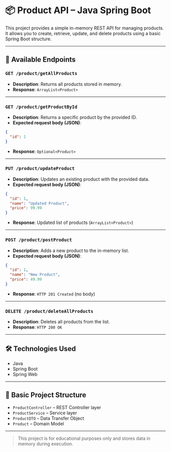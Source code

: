# 📦 Product API – Java Spring Boot

This project provides a simple in-memory REST API for managing products. It allows you to create, retrieve, update, and delete products using a basic Spring Boot structure.

---

## 🚀 Available Endpoints

### `GET /product/getAllProducts`
- **Description**: Returns all products stored in memory.  
- **Response**: `ArrayList<Product>`

---

### `GET /product/getProductById`
- **Description**: Returns a specific product by the provided ID.  
- **Expected request body (JSON)**:
```json
{
  "id": 1
}
```
- **Response**: `Optional<Product>`

---

### `PUT /product/updateProduct`
- **Description**: Updates an existing product with the provided data.  
- **Expected request body (JSON)**:
```json
{
  "id": 1,
  "name": "Updated Product",
  "price": 99.99
}
```
- **Response**: Updated list of products (`ArrayList<Product>`)

---

### `POST /product/postProduct`
- **Description**: Adds a new product to the in-memory list.  
- **Expected request body (JSON)**:
```json
{
  "id": 1,
  "name": "New Product",
  "price": 49.99
}
```
- **Response**: `HTTP 201 Created` (no body)

---

### `DELETE /product/deleteAllProducts`
- **Description**: Deletes all products from the list.  
- **Response**: `HTTP 200 OK`

---

## 🛠️ Technologies Used

- Java  
- Spring Boot  
- Spring Web  

---

## 📁 Basic Project Structure

- `ProductController` – REST Controller layer  
- `ProductService` – Service layer  
- `ProductDTO` – Data Transfer Object  
- `Product` – Domain Model  

---

> This project is for educational purposes only and stores data in memory during execution.
